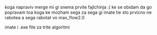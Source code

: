 koga napraviv merge mi gi snema prvite fajlchinja :(
ke se obidam da go popravam toa koga ke mozham
sega za sega gi imate tie sto prvicno ne rabotea a sega rabotat vo max_flow2.0

imate i .exe file za trite algoritmi
